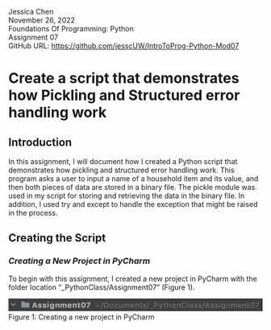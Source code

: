 Jessica Chen  
November 26, 2022  
Foundations Of Programming: Python   
Assignment 07  
GitHub URL: https://github.com/jesscUW/IntroToProg-Python-Mod07  
  
# **Create a script that demonstrates how Pickling and Structured error handling work**  
  
## **Introduction**  
In this assignment, I will document how I created a Python script that demonstrates how pickling and structured error handling work. This program asks a user to input a name of a household item and its value, and then both pieces of data are stored in a binary file. The pickle module was used in my script for storing and retrieving the data in the binary file. In addition, I used try and except to handle the exception that might be raised in the process.  
  
## **Creating the Script**  
### *Creating a New Project in PyCharm*  
To begin with this assignment, I created a new project in PyCharm with the folder location “_PythonClass/Assignment07” (Figure 1).
  
![Creating a new project in PyCharm](https://github.com/jesscUW/IntroToProg-Python-Mod07/blob/main/docs/Figure1.png "Creating a new project in PyCharm")
Figure 1: Creating a new project in PyCharm
